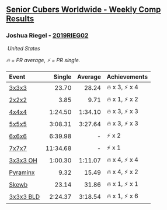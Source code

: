 <style>table {white-space: nowrap;}</style>
<link rel="stylesheet" type="text/css" href="/scw-comp/css/flags.css" />

## [Senior Cubers Worldwide - Weekly Comp Results](/scw-comp/results/)
### Joshua Riegel - [2019RIEG02](https://www.worldcubeassociation.org/persons/2019RIEG02)

<i class="flag flag-US" />&nbsp;United States

<span style="white-space: nowrap;">🔥 = PR average</span>, <span style="white-space: nowrap;">⚡ = PR single</span>.

| Event | Single | Average | Achievements|
| :-- | --: | --: | :-- |
| [3x3x3](333.md) | 23.70 | 28.24 | 🔥 x 3, ⚡ x 4 |
| [2x2x2](222.md) | 3.85 | 9.71 | 🔥 x 1, ⚡ x 2 |
| [4x4x4](444.md) | 1:24.50 | 1:34.10 | 🔥 x 3, ⚡ x 3 |
| [5x5x5](555.md) | 3:08.31 | 3:27.64 | 🔥 x 3, ⚡ x 3 |
| [6x6x6](666.md) | 6:39.98 | - | ⚡ x 2 |
| [7x7x7](777.md) | 11:34.68 | - | ⚡ x 1 |
| [3x3x3 OH](333oh.md) | 1:00.30 | 1:11.07 | 🔥 x 4, ⚡ x 4 |
| [Pyraminx](pyram.md) | 9.32 | 15.49 | 🔥 x 4, ⚡ x 2 |
| [Skewb](skewb.md) | 23.14 | 31.86 | 🔥 x 1, ⚡ x 1 |
| [3x3x3 BLD](333bf.md) | 2:24.37 | 3:18.54 | 🔥 x 1, ⚡ x 6 |

<!-- Global site tag (gtag.js) - Google Analytics -->
<script async src="https://www.googletagmanager.com/gtag/js?id=UA-86348435-3"></script>
<script>window.dataLayer = window.dataLayer || []; function gtag() {dataLayer.push(arguments);} gtag('js', new Date()); gtag('config', 'UA-86348435-3');</script>
